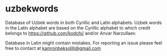 # uzbekwords
Database of Uzbek words in both Cyrillic and Latin alphabets. 
Uzbek words in the Latin alphabet are based on the Cyrillic alphabet to which credit belongs to https://github.com/kodchi/ and/or Anvar Narzullaev.

Database in Latin might contain mistakes. For reporting an issue please feel free to contact at kamronbeksolih@gmail.com
